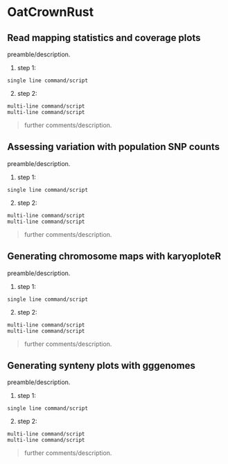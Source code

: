 # OatCrownRust

## Read mapping statistics and coverage plots

preamble/description.

1. step 1:

`single line command/script`

2. step 2:
```
multi-line command/script
multi-line command/script
```
>further comments/description.

## Assessing variation with population SNP counts

preamble/description.

1. step 1:

`single line command/script`

2. step 2:
```
multi-line command/script
multi-line command/script
```
>further comments/description.

## Generating chromosome maps with karyoploteR

preamble/description.

1. step 1:

`single line command/script`

2. step 2:
```
multi-line command/script
multi-line command/script
```
>further comments/description.

## Generating synteny plots with gggenomes

preamble/description.

1. step 1:

`single line command/script`

2. step 2:
```
multi-line command/script
multi-line command/script
```
>further comments/description.
